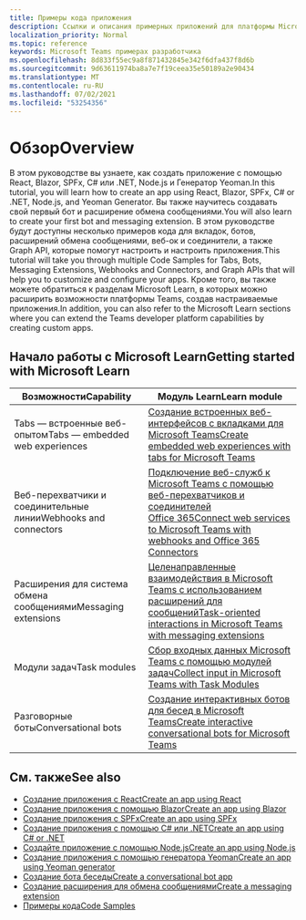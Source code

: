 ```yaml
---
title: Примеры кода приложения
description: Ссылки и описания примерных приложений для платформы Microsoft Teams разработчика
localization_priority: Normal
ms.topic: reference
keywords: Microsoft Teams примерах разработчика
ms.openlocfilehash: 8d833f55ec9a8f871432845e342f6dfa437f8d6b
ms.sourcegitcommit: 9d63611974ba8a7e7f19ceea35e50189a2e90434
ms.translationtype: MT
ms.contentlocale: ru-RU
ms.lasthandoff: 07/02/2021
ms.locfileid: "53254356"
---
```

# <a name="overview"></a><span data-ttu-id="e03c0-104">Обзор</span><span class="sxs-lookup"><span data-stu-id="e03c0-104">Overview</span></span>

<span data-ttu-id="e03c0-105">В этом руководстве вы узнаете, как создать приложение с помощью React, Blazor, SPFx, C# или .NET, Node.js и Генератор Yeoman.</span><span class="sxs-lookup"><span data-stu-id="e03c0-105">In this tutorial, you will learn how to create an app using React, Blazor, SPFx, C# or .NET, Node.js, and Yeoman Generator.</span></span> <span data-ttu-id="e03c0-106">Вы также научитесь создавать свой первый бот и расширение обмена сообщениями.</span><span class="sxs-lookup"><span data-stu-id="e03c0-106">You will also learn to create your first bot and messaging extension.</span></span> <span data-ttu-id="e03c0-107">В этом руководстве будут доступны несколько примеров кода для вкладок, ботов, расширений обмена сообщениями, веб-ок и соединители, а также Graph API, которые помогут настроить и настроить приложения.</span><span class="sxs-lookup"><span data-stu-id="e03c0-107">This tutorial will take you through multiple Code Samples for Tabs, Bots, Messaging Extensions, Webhooks and Connectors, and Graph APIs that will help you to customize and configure your apps.</span></span> <span data-ttu-id="e03c0-108">Кроме того, вы также можете обратиться к разделам Microsoft Learn, в которых можно расширить возможности платформы Teams, создав настраиваемые приложения.</span><span class="sxs-lookup"><span data-stu-id="e03c0-108">In addition, you can also refer to the Microsoft Learn sections where you can extend the Teams developer platform capabilities by creating custom apps.</span></span>  

## <a name="getting-started-with-microsoft-learn"></a><span data-ttu-id="e03c0-109">Начало работы с Microsoft Learn</span><span class="sxs-lookup"><span data-stu-id="e03c0-109">Getting started with Microsoft Learn</span></span>

| <span data-ttu-id="e03c0-110">**Возможности**</span><span class="sxs-lookup"><span data-stu-id="e03c0-110">**Capability**</span></span>| <span data-ttu-id="e03c0-111">**Модуль Learn**</span><span class="sxs-lookup"><span data-stu-id="e03c0-111">**Learn module**</span></span>|
|--------|-------------|
| <span data-ttu-id="e03c0-112">Tabs — встроенные веб-опытом</span><span class="sxs-lookup"><span data-stu-id="e03c0-112">Tabs  — embedded web experiences</span></span>  |  [<span data-ttu-id="e03c0-113">Создание встроенных веб-интерфейсов с вкладками для Microsoft Teams</span><span class="sxs-lookup"><span data-stu-id="e03c0-113">Create embedded web experiences with tabs for Microsoft Teams</span></span>](/learn/modules/embedded-web-experiences/) |
| <span data-ttu-id="e03c0-114">Веб-перехватчики и соединительные линии</span><span class="sxs-lookup"><span data-stu-id="e03c0-114">Webhooks and connectors</span></span>  |  [<span data-ttu-id="e03c0-115">Подключение веб-служб к Microsoft Teams с помощью веб-перехватчиков и соединителей Office 365</span><span class="sxs-lookup"><span data-stu-id="e03c0-115">Connect web services to Microsoft Teams with webhooks and Office 365 Connectors</span></span>](/learn/modules/msteams-webhooks-connectors/) |
|<span data-ttu-id="e03c0-116">Расширения для система обмена сообщениями</span><span class="sxs-lookup"><span data-stu-id="e03c0-116">Messaging extensions</span></span>  | [<span data-ttu-id="e03c0-117">Целенаправленные взаимодействия в Microsoft Teams с использованием расширений для сообщений</span><span class="sxs-lookup"><span data-stu-id="e03c0-117">Task-oriented interactions in Microsoft Teams with messaging extensions</span></span>](/learn/modules/msteams-messaging-extensions/)  |
| <span data-ttu-id="e03c0-118">Модули задач</span><span class="sxs-lookup"><span data-stu-id="e03c0-118">Task modules</span></span> |  [<span data-ttu-id="e03c0-119">Сбор входных данных Microsoft Teams с помощью модулей задач</span><span class="sxs-lookup"><span data-stu-id="e03c0-119">Collect input in Microsoft Teams with Task Modules</span></span>](/learn/modules/msteams-task-modules/) |
| <span data-ttu-id="e03c0-120">Разговорные боты</span><span class="sxs-lookup"><span data-stu-id="e03c0-120">Conversational bots</span></span>  | [<span data-ttu-id="e03c0-121">Создание интерактивных ботов для бесед в Microsoft Teams</span><span class="sxs-lookup"><span data-stu-id="e03c0-121">Create interactive conversational bots for Microsoft Teams</span></span>](/learn/modules/msteams-conversation-bots/)  |

## <a name="see-also"></a><span data-ttu-id="e03c0-122">См. также</span><span class="sxs-lookup"><span data-stu-id="e03c0-122">See also</span></span>

* [<span data-ttu-id="e03c0-123">Создание приложения с React</span><span class="sxs-lookup"><span data-stu-id="e03c0-123">Create an app using React</span></span>](first-app-react.md)
* [<span data-ttu-id="e03c0-124">Создание приложения с помощью Blazor</span><span class="sxs-lookup"><span data-stu-id="e03c0-124">Create an app using Blazor</span></span>](first-app-blazor.md)
* [<span data-ttu-id="e03c0-125">Создание приложения с SPFx</span><span class="sxs-lookup"><span data-stu-id="e03c0-125">Create an app using SPFx</span></span>](first-app-spfx.md)
* [<span data-ttu-id="e03c0-126">Создание приложения с помощью C# или .NET</span><span class="sxs-lookup"><span data-stu-id="e03c0-126">Create an app using C# or .NET</span></span>](get-started-dotnet-app-studio.md)
* [<span data-ttu-id="e03c0-127">Создайте приложение с помощью Node.js</span><span class="sxs-lookup"><span data-stu-id="e03c0-127">Create an app using Node.js</span></span>](get-started-nodejs-app-studio.md)
* [<span data-ttu-id="e03c0-128">Создание приложения с помощью генератора Yeoman</span><span class="sxs-lookup"><span data-stu-id="e03c0-128">Create an app using Yeoman generator</span></span>](get-started-yeoman.md)
* [<span data-ttu-id="e03c0-129">Создание бота беседы</span><span class="sxs-lookup"><span data-stu-id="e03c0-129">Create a conversational bot app</span></span>](first-app-bot.md)
* [<span data-ttu-id="e03c0-130">Создание расширения для обмена сообщениями</span><span class="sxs-lookup"><span data-stu-id="e03c0-130">Create a messaging extension</span></span>](first-message-extension.md)
* [<span data-ttu-id="e03c0-131">Примеры кода</span><span class="sxs-lookup"><span data-stu-id="e03c0-131">Code Samples</span></span>](https://github.com/OfficeDev/Microsoft-Teams-Samples)